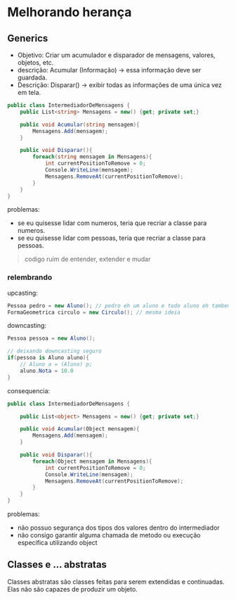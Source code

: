 # Melhorando herança

## Generics 

- Objetivo: Criar um acumulador e disparador de mensagens, valores, objetos, etc.
- descrição: Acumular (Informação) -> essa informação deve ser guardada.
- Descrição: Disparar() -> exibir todas as informações de uma única vez em tela.

```cs
public class IntermediadorDeMensagens {
    public List<string> Mensagens = new() {get; private set;}

    public void Acumular(string mensagem){
        Mensagens.Add(mensagem);
    }

    public void Disparar(){
        foreach(string mensagem in Mensagens){
            int currentPositionToRemove = 0;
            Console.WriteLine(mensagem);
            Mensagens.RemoveAt(currentPositionToRemove);
        }
    }
}
```

problemas:

- se eu quisesse lidar com numeros, teria que recriar a classe para numeros. 
- se eu quisesse lidar com pessoas, teria que recriar a classe para pessoas.

> codigo ruim de entender, extender e mudar

### relembrando

upcasting:

```cs
Pessoa pedro = new Aluno(); // pedro eh um aluno e todo aluno eh tambem uma pessoa
FormaGeometrica circulo = new Circulo(); // mesma ideia
```

downcasting:

```cs
Pessoa pessoa = new Aluno();

// deixando downcasting seguro
if(pessoa is Aluno aluno){
    // Aluno a = (Aluno) p;
    aluno.Nota = 10.0
}
```

consequencia:

```cs
public class IntermediadorDeMensagens {

    public List<object> Mensagens = new() {get; private set;}

    public void Acumular(Object mensagem){
        Mensagens.Add(mensagem);
    }

    public void Disparar(){
        foreach(Object mensagem in Mensagens){
            int currentPositionToRemove = 0;
            Console.WriteLine(mensagem);
            Mensagens.RemoveAt(currentPositionToRemove);
        }
    }
}
```

problemas: 

- não possuo segurança dos tipos dos valores dentro do intermediador
- não consigo garantir alguma chamada de metodo ou execução específica utilizando object

## Classes e ... abstratas

Classes abstratas são classes feitas para serem extendidas e continuadas. Elas não são capazes de produzir um objeto. 